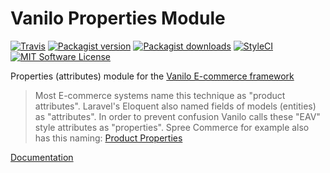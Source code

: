 # Vanilo Properties Module

[![Travis](https://img.shields.io/travis/vanilophp/properties.svg?style=flat-square)](https://travis-ci.org/vanilophp/properties)
[![Packagist version](https://img.shields.io/packagist/v/vanilo/properties.svg?style=flat-square)](https://packagist.org/packages/vanilo/properties)
[![Packagist downloads](https://img.shields.io/packagist/dt/vanilo/properties.svg?style=flat-square)](https://packagist.org/packages/vanilo/properties)
[![StyleCI](https://styleci.io/repos/160932929/shield?branch=master)](https://styleci.io/repos/160932929)
[![MIT Software License](https://img.shields.io/badge/license-MIT-blue.svg?style=flat-square)](LICENSE.md)

Properties (attributes) module for the [Vanilo E-commerce framework](https://vanilo.io)

> Most E-commerce systems name this technique as "product attributes".
> Laravel's Eloquent also named fields of models (entities) as "attributes".
> In order to prevent confusion Vanilo calls these "EAV" style attributes as "properties".
> Spree Commerce for example also has this naming: [Product Properties](https://guides.spreecommerce.org/developer/products.html#product-properties)


[Documentation](https://vanilo.io/docs/master/properties)
